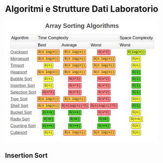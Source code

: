 # Algoritmi e Strutture Dati Laboratorio

![Complexity](https://github.com/Victor-Danilov/ASD_lab/blob/main/msc/Complexity.png)

## Insertion Sort
